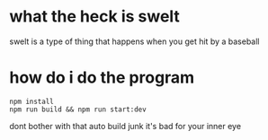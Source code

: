 

# what the heck is swelt

swelt is a type of thing that happens when you get hit by a baseball

# how do i do the program

```
npm install
npm run build && npm run start:dev
```
dont bother with that auto build junk it's bad for your inner eye